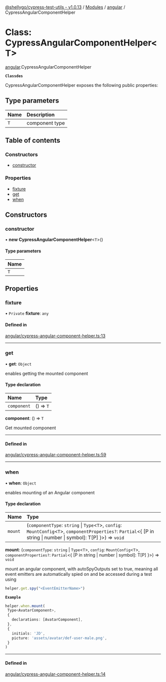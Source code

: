 [@shellygo/cypress-test-utils - v1.0.13](../README.md) / [Modules](../modules.md) / [angular](../modules/angular.md) / CypressAngularComponentHelper

# Class: CypressAngularComponentHelper<T\>

[angular](../modules/angular.md).CypressAngularComponentHelper

**`Classdes`**

CypressAngularComponentHelper exposes the following public properties:

## Type parameters

| Name | Description |
| :------ | :------ |
| `T` | component type |

## Table of contents

### Constructors

- [constructor](angular.CypressAngularComponentHelper.md#constructor)

### Properties

- [fixture](angular.CypressAngularComponentHelper.md#fixture)
- [get](angular.CypressAngularComponentHelper.md#get)
- [when](angular.CypressAngularComponentHelper.md#when)

## Constructors

### constructor

• **new CypressAngularComponentHelper**<`T`\>()

#### Type parameters

| Name |
| :------ |
| `T` |

## Properties

### fixture

• `Private` **fixture**: `any`

#### Defined in

[angular/cypress-angular-component-helper.ts:13](https://github.com/ShellyDCMS/cypress-test-utils/blob/2d07010/src/angular/cypress-angular-component-helper.ts#L13)

___

### get

• **get**: `Object`

enables getting the mounted component

#### Type declaration

| Name | Type |
| :------ | :------ |
| `component` | () => `T` |

**component**: () => `T`

Get mounted component

-----

#### Defined in

[angular/cypress-angular-component-helper.ts:59](https://github.com/ShellyDCMS/cypress-test-utils/blob/2d07010/src/angular/cypress-angular-component-helper.ts#L59)

___

### when

• **when**: `Object`

enables mounting of an Angular component

#### Type declaration

| Name | Type |
| :------ | :------ |
| `mount` | (`componentType`: `string` \| `Type`<`T`\>, `config`: `MountConfig`<`T`\>, `componentProperties?`: `Partial`<{ [P in string \| number \| symbol]: T[P] }\>) => `void` |

**mount**: (`componentType`: `string` \| `Type`<`T`\>, `config`: `MountConfig`<`T`\>, `componentProperties?`: `Partial`<{ [P in string \| number \| symbol]: T[P] }\>) => `void`

mount an angular component, with autoSpyOutputs set to true, meaning all event emitters are automatically spied on
and be accessed during a test using
```ts
helper.get.spy("<EventEmitterName>")
```

**`Example`**

```ts
helper.when.mount(
 Type<AvatarComponent>,
 {
   declarations: [AvatarComponent],
 },
 {
   initials: 'JD',
   picture: 'assets/avatar/def-user-male.png',
 }
)
```

-----

#### Defined in

[angular/cypress-angular-component-helper.ts:14](https://github.com/ShellyDCMS/cypress-test-utils/blob/2d07010/src/angular/cypress-angular-component-helper.ts#L14)
